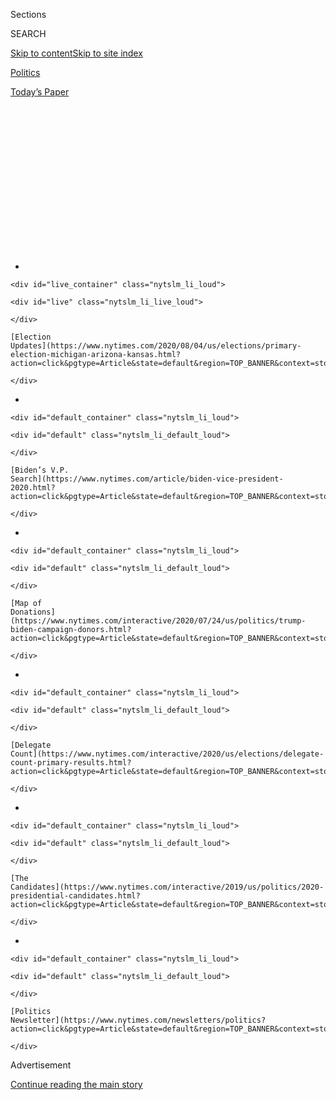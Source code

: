 <div id="app">

<div>

<div>

<div>

<div class="NYTAppHideMasthead css-1q2w90k e1suatyy0">

<div class="section css-ui9rw0 e1suatyy2">

<div class="css-eph4ug er09x8g0">

<div class="css-6n7j50">

</div>

<span class="css-1dv1kvn">Sections</span>

<div class="css-10488qs">

<span class="css-1dv1kvn">SEARCH</span>

</div>

[Skip to content](#site-content)[Skip to site
index](#site-index)

</div>

<div id="masthead-section-label" class="css-1wr3we4 eaxe0e00">

[Politics](https://www.nytimes.com/section/politics)

</div>

<div class="css-10698na e1huz5gh0">

</div>

</div>

<div id="masthead-bar-one" class="section hasLinks css-15hmgas e1csuq9d3">

<div class="css-uqyvli e1csuq9d0">

</div>

<div class="css-1uqjmks e1csuq9d1">

</div>

<div class="css-9e9ivx">

[](https://myaccount.nytimes.com/auth/login?response_type=cookie&client_id=vi)

</div>

<div class="css-1bvtpon e1csuq9d2">

[Today’s
Paper](https://www.nytimes.com/section/todayspaper)

</div>

</div>

</div>

</div>

<div data-aria-hidden="false">

<div id="site-content" data-role="main">

<div>

<div class="css-1aor85t" style="opacity:0.000000001;z-index:-1;visibility:hidden">

<div class="css-1hqnpie">

<div class="css-epjblv">

<span class="css-17xtcya">[Politics](/section/politics)</span><span class="css-x15j1o">|</span><span class="css-fwqvlz">Trump
Faces Mounting Defections From a Once-Loyal Group: Older White
Voters</span>

</div>

<div class="css-k008qs">

<div class="css-1iwv8en">

<span class="css-18z7m18"></span>

<div>

</div>

</div>

<span class="css-1n6z4y">https://nyti.ms/2ZfqxhA</span>

<div class="css-1705lsu">

<div class="css-4xjgmj">

<div class="css-4skfbu" data-role="toolbar" data-aria-label="Social Media Share buttons, Save button, and Comments Panel with current comment count" data-testid="share-tools">

  - 
  - 
  - 
  - 
    
    <div class="css-6n7j50">
    
    </div>

  - 

</div>

</div>

</div>

</div>

</div>

</div>

<div id="NYT_TOP_BANNER_REGION" class="css-13pd83m">

<div>

<div id="styln-elections-notifications-menu" class="section interactive-content interactive-size-medium css-1edisqu">

<div class="css-17ih8de interactive-body">

<div class="nytslm_innerContainer" data-aria-live="polite">

<div class="nytslm_title">

</div>

  - 
    
    <div id="live_container" class="nytslm_li_loud">
    
    <div id="live" class="nytslm_li_live_loud">
    
    </div>
    
    [Election
    Updates](https://www.nytimes.com/2020/08/04/us/elections/primary-election-michigan-arizona-kansas.html?action=click&pgtype=Article&state=default&region=TOP_BANNER&context=storylines_menu)
    
    </div>

  - 
    
    <div id="default_container" class="nytslm_li_loud">
    
    <div id="default" class="nytslm_li_default_loud">
    
    </div>
    
    [Biden’s V.P.
    Search](https://www.nytimes.com/article/biden-vice-president-2020.html?action=click&pgtype=Article&state=default&region=TOP_BANNER&context=storylines_menu)
    
    </div>

  - 
    
    <div id="default_container" class="nytslm_li_loud">
    
    <div id="default" class="nytslm_li_default_loud">
    
    </div>
    
    [Map of
    Donations](https://www.nytimes.com/interactive/2020/07/24/us/politics/trump-biden-campaign-donors.html?action=click&pgtype=Article&state=default&region=TOP_BANNER&context=storylines_menu)
    
    </div>

  - 
    
    <div id="default_container" class="nytslm_li_loud">
    
    <div id="default" class="nytslm_li_default_loud">
    
    </div>
    
    [Delegate
    Count](https://www.nytimes.com/interactive/2020/us/elections/delegate-count-primary-results.html?action=click&pgtype=Article&state=default&region=TOP_BANNER&context=storylines_menu)
    
    </div>

  - 
    
    <div id="default_container" class="nytslm_li_loud">
    
    <div id="default" class="nytslm_li_default_loud">
    
    </div>
    
    [The
    Candidates](https://www.nytimes.com/interactive/2019/us/politics/2020-presidential-candidates.html?action=click&pgtype=Article&state=default&region=TOP_BANNER&context=storylines_menu)
    
    </div>

  - 
    
    <div id="default_container" class="nytslm_li_loud">
    
    <div id="default" class="nytslm_li_default_loud">
    
    </div>
    
    [Politics
    Newsletter](https://www.nytimes.com/newsletters/politics?action=click&pgtype=Article&state=default&region=TOP_BANNER&context=storylines_menu)
    
    </div>

</div>

</div>

</div>

</div>

</div>

<div id="top-wrapper" class="css-1sy8kpn">

<div id="top-slug" class="css-l9onyx">

Advertisement

</div>

[Continue reading the main
story](#after-top)

<div class="ad top-wrapper" style="text-align:center;height:100%;display:block;min-height:250px">

<div id="top" class="place-ad" data-position="top" data-size-key="top">

</div>

</div>

<div id="after-top">

</div>

</div>

<div>

<div id="sponsor-wrapper" class="css-1hyfx7x">

<div id="sponsor-slug" class="css-19vbshk">

Supported by

</div>

[Continue reading the main
story](#after-sponsor)

<div id="sponsor" class="ad sponsor-wrapper" style="text-align:center;height:100%;display:block">

</div>

<div id="after-sponsor">

</div>

</div>

<div class="css-186x18t">

</div>

<div class="css-1vkm6nb ehdk2mb0">

# Trump Faces Mounting Defections From a Once-Loyal Group: Older White Voters

</div>

No Democrat has won or broken even with voters over 65 in two decades.
But seniors’ dismay about President Trump could change that.

<div class="css-79elbk" data-testid="photoviewer-wrapper">

<div class="css-z3e15g" data-testid="photoviewer-wrapper-hidden">

</div>

<div class="css-1a48zt4 ehw59r15" data-testid="photoviewer-children">

![<span class="css-16f3y1r e13ogyst0" data-aria-hidden="true">Supporters
of President Trump at a Medicare-focused event at The Villages in
Florida in October
2019.</span><span class="css-cnj6d5 e1z0qqy90" itemprop="copyrightHolder"><span class="css-1ly73wi e1tej78p0">Credit...</span><span><span>Anna
Moneymaker/The New York
Times</span></span></span>](https://static01.nyt.com/images/2020/06/29/us/politics/29seniors-poll1/merlin_162061284_69d20495-9cd8-466b-869b-7ddc7676fad7-articleLarge.jpg?quality=75&auto=webp&disable=upscale)

</div>

</div>

<div class="css-18e8msd">

<div class="css-pdw9fk epjyd6m0">

<div class="css-1txwxcy ey68jwv0" data-aria-hidden="true">

[![Alexander
Burns](https://static01.nyt.com/images/2018/09/25/multimedia/author-alexander-burns/author-alexander-burns-thumbLarge-v2.png
"Alexander Burns")](https://www.nytimes.com/by/alexander-burns)[![Katie
Glueck](https://static01.nyt.com/images/2020/01/29/reader-center/author-katie-glueck/author-katie-glueck-thumbLarge.png
"Katie Glueck")](https://www.nytimes.com/by/katie-glueck)

</div>

<div class="css-1baulvz">

By [<span class="css-1baulvz" itemprop="name">Alexander
Burns</span>](https://www.nytimes.com/by/alexander-burns) and
[<span class="css-1baulvz last-byline" itemprop="name">Katie
Glueck</span>](https://www.nytimes.com/by/katie-glueck)

</div>

</div>

  - 
    
    <div class="css-ld3wwf e16638kd2">
    
    Published June 28, 2020Updated July 31,
    2020
    
    </div>

  - 
    
    <div class="css-4xjgmj">
    
    <div class="css-pvvomx" data-role="toolbar" data-aria-label="Social Media Share buttons, Save button, and Comments Panel with current comment count" data-testid="share-tools">
    
      - 
      - 
      - 
      - 
        
        <div class="css-6n7j50">
        
        </div>
    
      - 
    
    </div>
    
    </div>

</div>

</div>

<div class="section meteredContent css-1r7ky0e" name="articleBody" itemprop="articleBody">

<div class="css-1fanzo5 StoryBodyCompanionColumn">

<div class="css-53u6y8">

Clifford Wagner, an 80-year-old Republican in Tucson, Ariz., never cared
for President Trump.

He supported Jeb Bush in the 2016 presidential primary race and cast a
protest vote in the general election for Gary Johnson, the Libertarian
nominee. An Air Force veteran, Mr. Wagner described the Trump presidency
as a mortifying experience: His friends in Europe and Japan tell him the
United States has become “the laughingstock of the world.”

This year, Mr. Wagner said he would register his opposition to Mr. Trump
more emphatically than he did in 2016. He plans to vote for Joseph R.
Biden Jr., the presumptive Democratic nominee, and hopes the election is
a ruinous one for the Republican Party.

“I’m a Christian, and I do not believe in the hateful, racist, bigoted
speech that the president uses,” Mr. Wagner said, adding, “As much as I
never thought I’d say this, I hope we get a Democratic president, a
Democratic-controlled Senate and maintain a Democratic-controlled
House.”

Mr. Wagner is part of one of the most important maverick voting groups
in the 2020 general election: conservative-leaning seniors who have
soured on the Republican Party over the past four years.

</div>

</div>

<div class="css-1fanzo5 StoryBodyCompanionColumn">

<div class="css-53u6y8">

Republican presidential candidates typically carry older voters by solid
margins, and in his first campaign Mr. Trump bested Hillary Clinton by
seven percentage points with voters over 65. He won white seniors by
nearly triple that margin.

Today, Mr. Trump and Mr. Biden are tied among seniors, according to a
poll of registered voters conducted by The New York Times and Siena
College. And in the six most important battleground states, Mr. Biden
has established a clear upper hand, leading Mr. Trump by six percentage
points among the oldest voters and nearly matching the president’s
support among whites in that age group.

That is [no small
advantage](https://www.nytimes.com/2020/03/27/us/politics/biden-trump-seniors.html)
for Mr. Biden, the former vice president, given the prevalence of
retirement communities in a few of those crucial states, including
Arizona and Florida.

</div>

</div>

<div>

</div>

<div class="css-1fanzo5 StoryBodyCompanionColumn">

<div class="css-53u6y8">

No Democrat has won or broken even with seniors in two decades, since Al
Gore in 2000 devoted much of his general-election campaign to warning
that Republicans would cut popular programs like Social Security and
Medicare. In 2016, Mr. Trump, now 74, seemed in some ways keenly attuned
to the political sensitivities of voters in his own age group. As a
candidate, he bluntly rejected his party’s longstanding interest in
restructuring government guarantees of retirement security.

</div>

</div>

<div class="css-1fanzo5 StoryBodyCompanionColumn">

<div class="css-53u6y8">

But Mr. Trump’s presidency has been a trying experience for many of
these voters, some of whom are now so frustrated and disillusioned that
they are preparing to take the drastic step of supporting a
Democrat.

<div id="NYT_MAIN_CONTENT_1_REGION" class="css-9tf9ac">

<div>

<div id="styln-nfldraft-updates-block" class="section interactive-content interactive-size-medium css-1ftcdic">

<div class="css-17ih8de interactive-body">

<div id="styln-briefing-block" data-asset-id="">

<div class="briefing-block-header-section">

# [Latest Updates: 2020 Election](https://www.nytimes.com/2020/08/04/us/elections/primary-election-michigan-arizona-kansas.html?action=click&pgtype=Article&state=default&region=MAIN_CONTENT_1&context=storylines_live_updates)

<div class="briefing-block-ts">

Updated 2020-08-04T14:19:33.781Z

</div>

</div>

  - [Two G.O.P. Senate primaries offer — what else? — a test of loyalty
    to
    Trump.](https://www.nytimes.com/2020/08/04/us/elections/primary-election-michigan-arizona-kansas.html?action=click&pgtype=Article&state=default&region=MAIN_CONTENT_1&context=storylines_live_updates#link-3924dd44)
  - [Trump downplays John Lewis’s accomplishments and nurses a grudge:
    ‘He didn’t come to my
    inauguration.’](https://www.nytimes.com/2020/08/04/us/elections/primary-election-michigan-arizona-kansas.html?action=click&pgtype=Article&state=default&region=MAIN_CONTENT_1&context=storylines_live_updates#link-24333e8c)
  - [Election experts will tell Congress that federal funding is needed
    to prevent widespread
    disenfranchisement.](https://www.nytimes.com/2020/08/04/us/elections/primary-election-michigan-arizona-kansas.html?action=click&pgtype=Article&state=default&region=MAIN_CONTENT_1&context=storylines_live_updates#link-3c437e05)

<div class="briefing-block-footer">

<div class="briefing-block-footer-meta">

[See more
updates](https://www.nytimes.com/2020/08/04/us/elections/primary-election-michigan-arizona-kansas.html?action=click&pgtype=Article&state=default&region=MAIN_CONTENT_1&context=storylines_live_updates)

</div>

</div>

</div>

</div>

</div>

</div>

</div>

The grievances of these defecting seniors are familiar, most or all of
them shared by their younger peers. But these voters often express
themselves with a particularly sharp kind of dismay and disappointment.
They see Mr. Trump as coarse and disrespectful, divisive to his core and
failing persistently to comport himself with the dignity of the other
presidents that they have observed for more than half a century. ****
The Times poll also found that most seniors disapproved of Mr. Trump’s
handling of race relations and his handling of the protests after the
death of George Floyd.

And as the coronavirus pandemic continues to sweep the country, putting
older Americans at particular risk, these voters feel a special kind of
frustration and betrayal with Mr. Trump’s ineffective leadership and
often-blasé public comments about the crisis.

The president has urged the country to return to life-as-usual far more
quickly than the top public-health officials in his own administration
have recommended. Some prominent Republican officials and conservative
pundits have even suggested at times that older people should be willing
to risk their own health for the sake of a quicker resumption of the
business cycle.

In The Times poll, seniors in the battleground states disapproved of Mr.
Trump’s handling of the coronavirus pandemic by seven points, 52 percent
to 45 percent. By a 26-point margin, this group said the federal
government should prioritize containing the pandemic over reopening the
economy.

Former Representative Carlos Curbelo of Florida, a 40-year-old
Republican deeply versed in the politics of the retiree-rich swing
state, said many seniors were disturbed by important aspects of Mr.
Trump’s record and found Mr. Biden a mild and respectable alternative
who did not inspire the same antipathy on the right that Mrs. Clinton
did in 2016.

Regarded by much of his own party as bland and conventional, Mr. Biden’s
nostalgia-cloaked candidacy may be uniquely equipped to ease a sizable
group of right-of-center seniors into the Democratic column, at least
for one election.

</div>

</div>

<div class="css-1fanzo5 StoryBodyCompanionColumn">

<div class="css-53u6y8">

“He’s not ever been known to be a radical or an extreme leftist or
liberal, so there is certainly a degree of comfort there,” Mr. Curbelo
said. He added: “This public health crisis is so threatening, especially
to seniors, and because the president hasn’t earned high marks in his
handling of it, I think that has also been a factor in Biden’s improving
numbers.”

Mr. Biden and his allies have expressed growing excitement about the
political possibilities that the shifting senior vote could create in
the fall. That is true not only in Sun Belt retirement havens but also
in Midwestern states where Mr. Biden is currently running well ahead of
Mrs. Clinton’s 2016 performance with a range of conservative-leaning
constituencies, including older whites.

In Iowa, former Gov. Tom Vilsack, a close Biden ally, said the former
vice president had closed a substantial deficit in the
state<span class="css-8l6xbc evw5hdy0"> </span>through his response to
the coronavirus, his connection with older rural voters and his ability
to empathize.

“Part of it is the demeanor he has projected during the course of this
pandemic,” Mr. Vilsack said, before acknowledging, “As much as Joe’s
doing, it’s probably as much or more what the president has done or
failed to do.”

</div>

</div>

<div class="css-79elbk" data-testid="photoviewer-wrapper">

<div class="css-z3e15g" data-testid="photoviewer-wrapper-hidden">

</div>

<div class="css-1a48zt4 ehw59r15" data-testid="photoviewer-children">

![<span class="css-16f3y1r e13ogyst0" data-aria-hidden="true">People
listened to former Vice President Joseph R. Biden Jr. during a campaign
event in Scranton, Pa., in
October. </span><span class="css-cnj6d5 e1z0qqy90" itemprop="copyrightHolder"><span class="css-1ly73wi e1tej78p0">Credit...</span><span>Michelle
Gustafson for The New York
Times</span></span>](https://static01.nyt.com/images/2020/06/26/us/politics/00seniors2/merlin_163183287_2fd1acc0-91ac-4de3-a027-45d70e4a3f08-articleLarge.jpg?quality=75&auto=webp&disable=upscale)

</div>

</div>

<div class="css-1fanzo5 StoryBodyCompanionColumn">

<div class="css-53u6y8">

He cited [an
ad](https://twitter.com/ProjectLincoln/status/1276112782187003904?s=20)
from a group of [anti-Trump
Republicans](https://www.nytimes.com/2019/12/17/opinion/lincoln-project.html)
that cast Mr. Trump’s approach to crisis as erratic and selfish, unlike
past presidents who have confronted national tragedies like the
Challenger disaster and the Oklahoma City bombing.

“Each of those presidents was able to connect emotionally to the
feelings of the nation,” Mr. Vilsack said. “This president has had a
really, really hard time doing that.”

</div>

</div>

<div class="css-1fanzo5 StoryBodyCompanionColumn">

<div class="css-53u6y8">

Mr. Trump’s ineffective response to the coronavirus weighed on the
thinking of many older voters surveyed in the poll, including Patrick
Mallon, 73, a retired information technology specialist in Battle Creek,
Mich.

Mr. Mallon said he was a registered Republican who had long been unhappy
with Mr. Trump but mindful that he was presiding over a strong economy.
The pandemic set Mr. Mallon firmly against Mr. Trump’s re-election.

“The main reason is Donald Trump saying, ‘Don’t wear a mask, this thing
is going to go away, we can have large gatherings,’” he said.
“Everything he says is incorrect and dangerous to the country.”

When young people contract the coronavirus, Mr. Mallon added, “most of
them will survive, but they’re going to give it to their parents, their
grandparents — and I’m sorry, we’re just as important as that younger
generation is.”

The abandonment of Mr. Trump by older voters is far from universal, and
he still has a strong base among older white men and self-described
conservatives. Nationally, the oldest voters approve of Mr. Trump’s
handling of the economy by 12 points, more than double the figure for
voters of all ages.

And in the battleground states, Mr. Trump has a 10-point lead over Mr.
Biden with white men over the age of 65, even as Mr. Biden has opened up
an advantage with white women in the same age group. Nonwhite seniors in
the battleground states currently support Mr. Biden over Mr. Trump by a
huge margin, 65 percent to 25 percent.

Even among some seniors supportive of Mr. Trump, however, there is an
undercurrent of unease about the way he approaches the presidency.

</div>

</div>

<div class="css-1fanzo5 StoryBodyCompanionColumn">

<div class="css-53u6y8">

Karen Gamble, 65, of Reidsville, N.C., said that she was dissatisfied
with the overall government response to the coronavirus outbreak and
echoed many popular complaints about Mr. Trump’s persona. She said she
wished, for instance, that Mr. Trump “wouldn’t be such a bully and would
conform to being in a regal-like position, as our presidents have always
been.”

Ms. Gamble said she was planning to support Mr. Trump in the election
all the same, describing Mr. Biden as too old and too compromised on
matters related to China. But Ms. Gamble, who said she has a “severe
lung problem,” expressed hope that Mr. Trump would change his approach
to the pandemic.

“We can’t blame him for this — how many presidents could really do any
better than what he’s done?” Ms. Gamble said, before adding: “I just
wish he wouldn’t let the country open up as much as it has. I see all
these teens and young people at the beach, and I fear for them because
now they’re getting sick.”

In Tucson, Gerald Lankin, a more forceful Trump supporter, said he would
back the president mainly as a vote “against the Democrats.” Mr. Lankin,
77, said he found Mr. Trump’s personal manner offensive but agreed with
him on most issues and saw Democrats as “much, much, much, much too far
to the left.”

“He hasn’t really done anything that I can say I’m against,” Mr. Lankin
said of Mr. Trump. “I think what he’s doing is the best he can. But,
boy, he is tough to take. He is a tough guy to take.”

There may be time for Mr. Trump to regain his footing with seniors,
along with several other right-leaning groups that have drifted away
during the bleakest months of his presidency. His ability to do so could
have far-reaching implications not just for his chances of winning a
second term, but also his party’s ability to keep its hold on the
Senate.

At the moment, Mr. Trump’s unpopularity with older voters appears to be
hindering other Republicans in states including Arizona and Michigan.

</div>

</div>

<div class="css-1fanzo5 StoryBodyCompanionColumn">

<div class="css-53u6y8">

Gayle Craven, 80, of High Point, N.C., a registered Republican, said she
had not voted for Mr. Trump in 2016 and would reject him again this
year. She said she saw Mr. Biden as an “honest man.”

“Trump is the biggest disappointment,” she said. “He has made America
look like idiots. I think he’s an embarrassment to my country.”

Other older voters leaning toward Mr. Biden cautioned that they could
still change their minds, like Frederick Monk, 73, of Mesa, Ariz., who
said he had voted for Mr. Trump but quickly came to see him as
“incompetent.”

Still, Mr. Monk said his mind was not fully made up. If Mr. Biden
chooses an overly liberal running mate, he said he could cast a vote for
Mr. Trump and hope his second term is an exercise in futility.

“Hopefully the Democrats retake the Senate and make his next four years
miserable, if he lasts that long,” Mr. Monk
said.

</div>

</div>

<div>

</div>

</div>

<div>

</div>

<div>

</div>

<div id="NYT_BELOW_MAIN_CONTENT_REGION">

<div>

<div id="STLYN_guide_v1_STYLN_guide_a" class="section css-l08pwh interactive-content interactive-size-medium">

<div class="css-17ih8de interactive-body">

<div class="g-story g-freebird g-max-limit" data-preview-slug="styln-scroll-guide">

</div>

<div id="g-electionguide-id" class="g-electionguide">

<div class="g-electionguide-container">

<div class="g-electionguide-wrapper">

<div class="g-electionguide-logo">

</div>

# Our 2020 Election Guide

Updated Aug. 4, 2020

  - 
    
    -----
    
    ## The Latest
    
      - Five states are holding primary elections Tuesday, with voters
        in Arizona, Kansas, Michigan, Missouri and Washington State
        choosing nominees for Congress and local offices. [Follow live
        election updates
        here.](https://www.nytimes.com/2020/08/04/us/elections/primary-election-michigan-arizona-kansas.html?action=click&pgtype=Article&state=default&region=BELOW_MAIN_CONTENT&context=storylines_guide)

  - 
    
    -----
    
    ## Biden’s V.P. Search
    
      - [Here are 13
        women](https://www.nytimes.com/article/biden-vice-president-2020.html?action=click&pgtype=Article&state=default&region=BELOW_MAIN_CONTENT&context=storylines_guide)
        who have been under consideration to be Joe Biden’s running
        mate, and why each might be chosen — and might not be.

  - 
    
    -----
    
    ## Keep Up With Our Coverage
    
      - Get an
        [email](https://www.nytimes.com/newsletters/politics?action=click&pgtype=Article&state=default&region=BELOW_MAIN_CONTENT&context=storylines_guide)
        recapping the day’s news
    
    <!-- end list -->
    
      - Download our mobile app on
        [iOS](https://apps.apple.com/us/app/nytimes/id284862083?ls=1&mat_click_id=5c79ae7455014fd1bd66b5610c05b8f2-20191112-16948&referrer=mat_click_id%3D5c79ae7455014fd1bd66b5610c05b8f2-20191112-16948%26link_click_id%3D722930677036718082)
        and
        [Android](http://a.localytics.com/android?id=com.nytimes.android&referrer=utm_source%3Dother_nyt_mobile_web%26utm_medium%3DWeb%2520page%26utm_term%3DGeneral%2520Mobile%2520Page%26utm_campaign%3DNYT%2520Mobile%2520General%2520Page)
        and turn on Breaking News and Politics alerts

</div>

</div>

</div>

</div>

</div>

</div>

</div>

<div>

</div>

<div>

<div id="bottom-wrapper" class="css-1ede5it">

<div id="bottom-slug" class="css-l9onyx">

Advertisement

</div>

[Continue reading the main
story](#after-bottom)

<div id="bottom" class="ad bottom-wrapper" style="text-align:center;height:100%;display:block;min-height:90px">

</div>

<div id="after-bottom">

</div>

</div>

</div>

</div>

</div>

## Site Index

<div>

</div>

## Site Information Navigation

  - [© <span>2020</span> <span>The New York Times
    Company</span>](https://help.nytimes.com/hc/en-us/articles/115014792127-Copyright-notice)

<!-- end list -->

  - [NYTCo](https://www.nytco.com/)
  - [Contact
    Us](https://help.nytimes.com/hc/en-us/articles/115015385887-Contact-Us)
  - [Work with us](https://www.nytco.com/careers/)
  - [Advertise](https://nytmediakit.com/)
  - [T Brand Studio](http://www.tbrandstudio.com/)
  - [Your Ad
    Choices](https://www.nytimes.com/privacy/cookie-policy#how-do-i-manage-trackers)
  - [Privacy](https://www.nytimes.com/privacy)
  - [Terms of
    Service](https://help.nytimes.com/hc/en-us/articles/115014893428-Terms-of-service)
  - [Terms of
    Sale](https://help.nytimes.com/hc/en-us/articles/115014893968-Terms-of-sale)
  - [Site
    Map](https://spiderbites.nytimes.com)
  - [Help](https://help.nytimes.com/hc/en-us)
  - [Subscriptions](https://www.nytimes.com/subscription?campaignId=37WXW)

</div>

</div>

</div>

</div>
